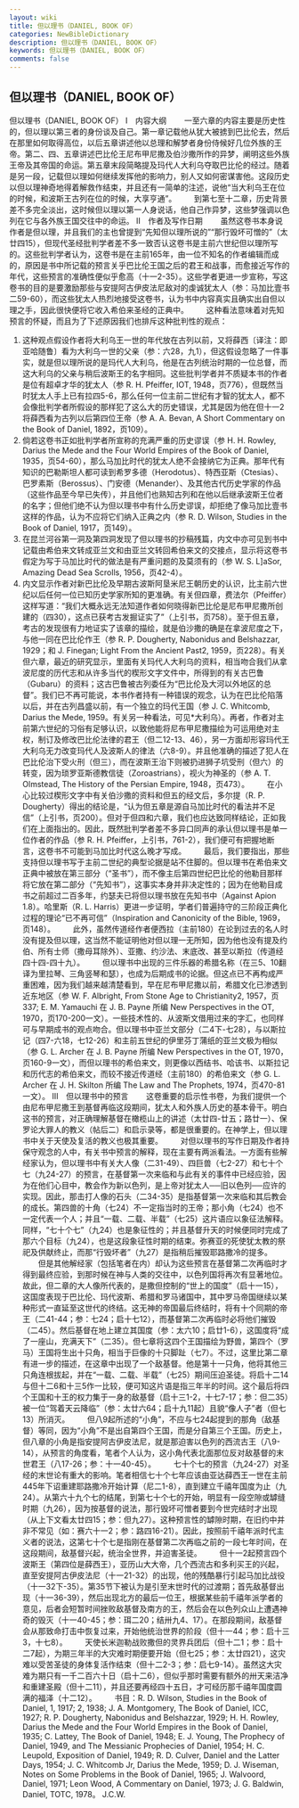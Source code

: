 ```yaml
---
layout: wiki
title: 但以理书（DANIEL, BOOK OF）
categories: NewBibleDictionary
description: 但以理书（DANIEL, BOOK OF）
keywords: 但以理书（DANIEL, BOOK OF）
comments: false
---
```


## 但以理书（DANIEL, BOOK OF）



但以理书（DANIEL, BOOK OF）
Ⅰ　内容大纲
　　一至六章的内容主要是历史性的，但以理以第三者的身份谈及自己。第一章记载他从犹大被掳到巴比伦去，然后在那里如何取得高位，以后五章讲述他以总理和解梦者身份侍候好几位外族的王帝。第二、四、五章讲述巴比伦王尼布甲尼撒及伯沙撒所作的异梦，阐明这些外族王帝及其帝国的命运。第五章末段简略提及玛代人大利乌夺取巴比伦的经过。随着是另一段，记载但以理如何继续发挥他的影响力，别人又如何密谋害他。这段历史以但以理神奇地得着解救作结束，并且还有一简单的注述，说他“当大利乌王在位的时候，和波斯王古列在位的时候，大享亨通”。
　　到第七至十二章，历史背景差不多完全淡出，这时候但以理以第一人身说话，他自己作异梦，这些梦强调以色列在它与各外族王国交往中的命运。
Ⅱ　作者及写作日期
　　虽然这卷书本身说作者是但以理，并且我们的主也曾提到“先知但以理所说的”“那行毁坏可憎的”（太廿四15），但现代圣经批判学者差不多一致否认这卷书是主前六世纪但以理所写的。这些批判学者认为，这卷书是在主前165年，由一位不知名的作者编辑而成的，原因是书中所记载的预言关乎巴比伦王国之后的君王和战事，而愈接近写作的年代，这些预言的准确性便似乎愈高（十一2-35）。这些学者更进一步宣称，写这卷书的目的是要激励那些与安提阿古伊皮法尼敌对的虔诚犹太人（参：马加比壹书二59-60），而这些犹太人热烈地接受这卷书，认为书中内容真实且确实出自但以理之手，因此很快便将它收入希伯来圣经的正典中。
　　这种看法意味着对先知预言的怀疑，而且为了下述原因我们也排斥这种批判性的观点：
1. 这种观点假设作者将大利乌王一世的年代放在古列以前，又将薛西〔译注：即亚哈随鲁〕看为大利乌一世的父亲（参：六28，九1），但这假设忽略了一件事实，就是但以理所说的是玛代人大利乌，他是在古列统治时期的一位总督，而这大利乌的父亲与稍后波斯王的名字相同。这些批判学者并不质疑本书的作者是位有超卓才华的犹太人（参 R. H. Pfeiffer, IOT, 1948，页776），但既然当时犹太人手上已有拉四5-6，那么任何一位主前二世纪有才智的犹太人，都不会像批判学者所假设的那样犯了这么大的历史错误，尤其是因为他在但十一2将薛西看为古列以后第四位王帝（参 A. A. Bevan, A Short Commentary on the Book of Daniel,
1892，页109）。
2. 倘若这卷书正如批判学者所宣称的充满严重的历史谬误（参 H. H. Rowley, Darius the Mede and the Four World Empires
of the Book of Daniel, 1935，页54-60），那么马加比时代的犹太人绝不会接纳它为正典。那年代有知识的巴勒斯坦人都可读到希罗多德（Herodotus）、特西亚斯（Ctesias）、巴罗素斯（Berossus）、门安德（Menander）、及其他古代历史学家的作品（这些作品至今早已失传），并且他们也熟知古列和在他以后继承波斯王位者的名字；但他们绝不认为但以理书中有什么历史谬误，却拒绝了像马加比壹书这样的作品，认为不应将它们纳入正典之内（参 R. D. Wilson, Studies in the Book of Daniel, 1917，页149）。
3. 在昆兰河谷第一洞及第四洞发现了但以理书的抄稿残篇，内文中亦可见到书中记载由希伯来文转成亚兰文和由亚兰文转回希伯来文的交接点，显示将这卷书假定为写于马加比时代的做法是有严重问题的及莫须有的（参 W. S.
L]aSor, Amazing Dead Sea Scrolls, 1956，页42-4）。
4. 内文显示作者对新巴比伦及早期古波斯阿垦米尼王朝历史的认识，比主前六世纪以后任何一位已知历史学家所知的更准确。有关但四章，费法尔（Pfeiffer）这样写道：“我们大概永远无法知道作者如何晓得新巴比伦是尼布甲尼撒所创建的（四30），这点已获考古发掘证实了”（上引书，页758）。至于但五章，考古的发现很有力地证实了该章的描绘，就是伯沙撒的确是在拿波尼度之下，与他一同在巴比伦作王（参 R. P. Dougherty, Nabonidus and Belshazzar, 1929；和 J. Finegan; Light From the Ancient Past2, 1959，页228）。有关但六章，最近的研究显示，里面有关玛代人大利乌的资料，相当吻合我们从拿波尼度的历代志和从许多当代的楔形文字文件中，所得到的有关古巴鲁（Gubaru）的资料；这古巴鲁被古列委任为“巴比伦及大河以外地区的总督”。我们已不再可能说，本书作者持有一种错误的观念，认为在巴比伦陷落以后，并在古列昌盛以前，有一个独立的玛代王国（参 J. C. Whitcomb, Darius the Mede, 1959。有关另一种看法，可见*大利乌）。再者，作者对主前第六世纪的习俗有足够认识，以致他能将尼布甲尼撒描绘为可运用绝对主权，制订及修改巴比伦法律的君王（但二12-13、46），另一方面却形容玛代王大利乌无力改变玛代人及波斯人的律法（六8-9）。并且他准确的描述了犯人在巴比伦治下受火刑（但三），而在波斯王治下则被扔进狮子坑受刑（但六）的转变，因为琐罗亚斯德教信徒（Zoroastrians），视火为神圣的（参 A. T. Olmstead, The History of the Persian Empire,
1948，页473）。
　　在小心比较过楔形文字中有关伯沙撒的资料和但五的经文后，多尔提（R. P. Dougherty）得出的结论是，“认为但五章是源自马加比时代的看法并不足信”（上引书，页200）。但对于但四和六章，我们也应达致同样结论，正如我们在上面指出的。因此，既然批判学者差不多异口同声的承认但以理书是单一位作者的作品（参 R. H. Pfeiffer，上引书，761-2），我们便可有把握地断言，这卷书不可能到马加比时代这么晚才写成。
　　最后，我们要指出，那些支持但以理书写于主前二世纪的典型论据是站不住脚的。但以理书在希伯来文正典中被放在第三部分（“圣书”），而不像主后第四世纪巴比伦的他勒目那样将它放在第二部分（“先知书”），这事实本身并非决定性的；因为在他勒目成书之前超过二百多年，约瑟夫已将但以理书放在先知书中（Against Apion 1.8）。哈里斯（R. L. Harris）更进一步证明，学者们普遍持守的三阶段正典化过程的理论“已不再可信”（Inspiration and Canonicity of the Bible, 1969，页148）。
　　此外，虽然传道经作者便西拉（主前180）在论到过去的名人时没有提及但以理，这当然不能证明他对但以理一无所知，因为他也没有提及约伯、所有士师（撒母耳除外）、亚撒、约沙法、末底改、甚至以斯拉（传道经四十四-四十九）。
　　但以理书中出现的三件乐器的希腊名称（在三5、10翻译为里拉琴、三角竖琴和瑟），也成为后期成书的论据。但这点已不再构成严重困难，因为我们越来越清楚看到，早在尼布甲尼撒以前，希腊文化已渗透到近东地区（参 W. F. Albright, From Stone Age to Christianity2, 1957，页337; E. M. Yamauchi 在 J. B. Payne 所编 New Perspectives in the OT, 1970，页170-200一文）。一些技术性的、从波斯文借用过来的字汇，也同样可与早期成书的观点吻合。但以理书中亚兰文部分（二4下-七28），与以斯拉记（四7-六18，七12-26）和主前五世纪的伊里芬丁蒲纸的亚兰文极为相似（参 G. L. Archer 在 J. B. Payne 所编 New Perspectives in the OT, 1970，页160-9一文），而但以理书的希伯来文，则更像以西结书、哈该书、以斯拉记和历代志的希伯来文，而较不接近传道经（主前180）的希伯来文（参 G. L. Archer 在 J. H. Skilton 所编 The Law and The Prophets, 1974，页470-81一文）。
Ⅲ　但以理书中的预言
　　这卷重要的启示性书卷，为我们提供一个由尼布甲尼撒王到基督再临这段期间，犹太人和外族人历史的基本骨干。明白这书的预言，对正确理解基督在橄榄山上的讲述（太廿四-廿五；路廿一）、保罗论大罪人的教义（帖后二）和启示录等，都是很重要的。在神学上，但以理书中关于天使及复活的教义也极其重要。
　　对但以理书的写作日期及作者持保守观念的人中，有关书中预言的解释，现在主要有两派看法。一方面有些解经家认为，但以理书中有关大人像（二31-49）、四巨兽（七2-27）和七十个七（九24-27）的预言，在基督第一次来临和与此有关的事件中已经应验，因为在他们心目中，教会作为新以色列，是上帝对犹太人──旧以色列──应许的实现。因此，那击打人像的石头（二34-35）是指基督第一次来临和其后教会的成长。第四兽的十角（七24）不一定指当时的王帝；那小角（七24）也不一定代表一个人；并且“一载、二载、半载”（七25）这片语应以象征法解释。同样，“七十个七”（九24）也是象征性的；并且基督升天的时候便同时完成了那六个目标（九24），也是这段象征性时期的结束。弥赛亚的死使犹太教的祭祀及供献终止，而那“行毁坏者”（九27）是指稍后摧毁耶路撒冷的提多。
　　但是其他解经家（包括笔者在内）却认为这些预言在基督第二次再临时才得到最终应验，到那时候在神与人类的交往中，以色列国将再次有显著地位。故此，但二章的大人像所代表的，是撒但控制的“世上的国度”（启十一15），这国度表现于巴比伦、玛代波斯、希腊和罗马诸国中，其中罗马帝国继续以某种形式一直延至这世代的终结。这无神的帝国最后终结时，将有十个同期的帝王（二41-44；参：七24；启十七12），而基督第二次再临时必将他们摧毁（二45）。然后基督在地上建立其国度（参：太六10；启廿1-6），这国度将“成了一座山，充满天下”（二35）。但七章将这四个王国描绘为野兽，第四个（罗马）王国将生出十只角，相当于巨像的十只脚趾（七7）。不过，这里比第二章有进一步的描述，在这章中出现了一个敌基督。他是第十一只角，他将其他三只角连根拔起，并在“一载、二载、半载”（七25）期间压迫圣徒。将启十二14与但十二6和十三5作一比较，便可知这片语是指三年半的时间。这个最后将四个王国和十王的权力集于一身的敌基督（启十三1-2，十七7-17；参：但二35）被一位“驾着天云降临”（参：太廿六64；启十九11起）且貌“像人子”者（但七13）所消灭。
　　但八9起所述的“小角”，不应与七24起提到的那角（敌基督）等同，因为“小角”不是出自第四个王国，而是分自第三个王国。历史上，但八章的小角是指安提阿古伊皮法尼，就是那迫害以色列的西流古王（八9-14），从预言的角度看，笔者个人认为，这小角代表北面那位反对敌基督的末世君王（八17-26；参：十一40-45）。
　　七十个七的预言（九24-27）对圣经的末世论有重大的影响。笔者相信七十个七年应该由亚达薛西王一世在主前445年下诏重建耶路撒冷开始计算（尼二1-8），直到建立千禧年国度为止（九24）。从第六十九个七的结尾，到第七十个七的开始，明显有一段空隙或罅缝时期（九26），因为按基督的说法，那行毁坏可憎者要到今世完结时才出现（从上下文看太廿四15；参：但九27）。这种预言性的罅隙时期，在旧约中并非不常见（如：赛六十一2；参：路四16-21）。因此，按照前千禧年派时代主义者的说法，这第七十个七是指刚在基督第二次再临之前的一段七年时间，在这段期间，敌基督兴起，统治全世界，并迫害圣徒。
　　但十一2起预言四个波斯王（第四位是薛西王），亚历山大大帝，几个西流古和多利买王的兴起，直至安提阿古伊皮法尼（十一21-32）的出现，他的残酷暴行引起马加比战役（十一32下-35）。第35节下被认为是引至末世时代的过渡期；首先敌基督出现（十一36-39），然后出现北方的最后一位王，根据某些前千禧年派学者的意见，后者会短暂时间挫败敌基督及南方的王，然后会在以色列众山上遭遇神奇的毁灭（十一40-45；参：珥二20；结卅九4、17）。在那段期间，敌基督会从那致命打击中恢复过来，开始他统治世界的阶段（但十一44；参：启十三3，十七8）。
　　天使长米迦勒战败撒但的灵界兵团后（但十二1；参：启十二7起），为期三年半的大灾难时期便要开始（但七25；参：太廿四21），这灾难以受苦圣徒的身体复活作结束（但十二2-3；参：启七9-14）。虽然这大灾难为期只有一千二百六十日（启十二6），但似乎那时需要有额外的卅天来洁净和重建圣殿（但十二11），并且还要再经四十五日，才可经历那千禧年国度圆满的福泽（十二12）。
　　书目：R. D. Wilson, Studies in the Book of Daniel, 1, 1917;
2, 1938; J. A. Montgomery, The Book of
Daniel, ICC, 1927; R. P.
Dougherty, Nabonidus and Belshazzar,
1929; H. H. Rowley, Darius the Mede and
the Four World Empires in the Book of Daniel, 1935; C. Lattey, The Book of Daniel, 1948; E. J. Young, The Prophecy of Daniel, 1949, and The Messianic Prophecies of Daniel,
1954; H. C. Leupold, Exposition of Daniel,
1949; R. D. Culver, Daniel and the Latter
Days, 1954; J. C. Whitcomb Jr, Darius
the Mede, 1959; D. J. Wiseman, Notes
on Some Problems in the Book of
Daniel, 1965; J. Walvoord, Daniel,
1971; Leon Wood, A Commentary on Daniel,
1973; J. G. Baldwin, Daniel, TOTC, 1978。
J.C.W.




